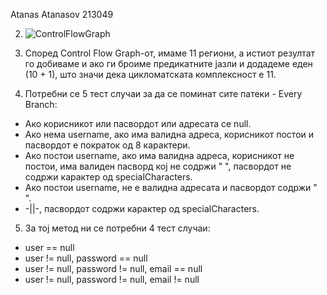 Atanas Atanasov 213049

2. ![ControlFlowGraph](https://github.com/atanasov16/SI_2023_lab2_213049/assets/116266217/69dbdedd-424d-4460-829e-7d517c2051fb)


3. Според Control Flow Graph-от, имаме 11 региони, а истиот резултат го добиваме и ако ги броиме предикатните јазли и додадеме еден (10 + 1), што значи дека цикломатската комплексност е 11.
4. Потребни се 5 тест случаи за да се поминат сите патеки - Every Branch:
 - Ако корисникот или пасвордот или адресата се null.
 - Ако нема username, ако има валидна адреса, корисникот постои и пасвордот е пократок од 8 карактери.
 - Ако постои username, ако има валидна адреса, корисникот не постои, има валиден пасворд кој не содржи " ", пасвордот не содржи карактер од specialCharacters.
 - Ако постои username, не е валидна адресата и пасвордот содржи " ".
 - -||-, пасвордот содржи карактер од specialCharacters.
5. За тој метод ни се потребни 4 тест случаи:
 - user == null
 - user != null, password == null
 - user != null, password != null, email == null
 - user != null, password != null, email != null
